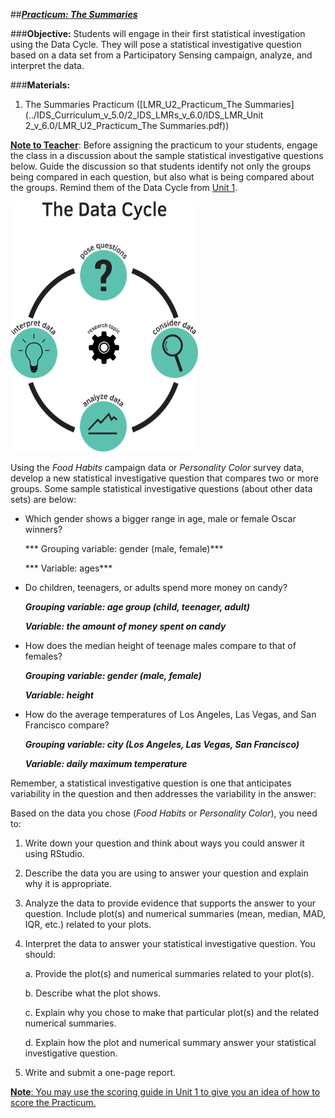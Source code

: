 ##***<u>Practicum: The Summaries</u>***

###**Objective:**
Students will engage in their first statistical investigation using the Data Cycle. They will pose a statistical investigative
question based on a data set from a Participatory Sensing campaign, analyze, and interpret the data.

###**Materials:**
1. The Summaries Practicum ([LMR_U2_Practicum_The Summaries](../IDS_Curriculum_v_5.0/2_IDS_LMRs_v_6.0/IDS_LMR_Unit 2_v_6.0/LMR_U2_Practicum_The Summaries.pdf))

**<u>Note to Teacher</u>**: Before assigning the practicum to your students, engage the class in a discussion
about the sample statistical investigative questions below. Guide the discussion so that students identify not only the
groups being compared in each question, but also what is being compared about the groups. Remind
them of the Data Cycle from [Unit 1](../unit1/overview.md).

<img src="../../img/2xp0a.png" width="300" height="400" class="center">

Using the *Food Habits* campaign data or *Personality Color* survey data, develop a new statistical investigative question
that compares two or more groups. Some sample statistical investigative questions (about other data sets) are below:

* Which gender shows a bigger range in age, male or female Oscar winners?

    *** Grouping variable: gender (male, female)***

    *** Variable: ages***

* Do children, teenagers, or adults spend more money on candy?

    ***Grouping variable: age group (child, teenager, adult)***

    ***Variable: the amount of money spent on candy***

* How does the median height of teenage males compare to that of females?

    ***Grouping variable: gender (male, female)***

    ***Variable: height***

* How do the average temperatures of Los Angeles, Las Vegas, and San Francisco compare?

    ***Grouping variable: city (Los Angeles, Las Vegas, San Francisco)***

    ***Variable: daily maximum temperature***

Remember, a statistical investigative question is one that anticipates variability in the question and then addresses the
variability in the answer:

Based on the data you chose (*Food Habits* or *Personality Color*), you need to:

1. Write down your question and think about ways you could answer it using RStudio.

2. Describe the data you are using to answer your question and explain why it is appropriate.

3. Analyze the data to provide evidence that supports the answer to your question. Include plot(s)
and numerical summaries (mean, median, MAD, IQR, etc.) related to your plots.

4. Interpret the data to answer your statistical investigative question. You should:

    a. Provide the plot(s) and numerical summaries related to your plot(s).

    b. Describe what the plot shows.

    c. Explain why you chose to make that particular plot(s) and the related numerical
    summaries.

    d. Explain how the plot and numerical summary answer your statistical investigative question.

5. Write and submit a one-page report.

<u>**Note**: You may use the scoring guide in [Unit 1](../unit1/overview.md) to give you an idea of how to score the Practicum.</u>
